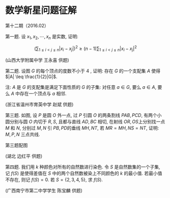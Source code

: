 # 数学新星问题征解 

第十二期（2016.02）

第一题. 设 $x_{1}, x_{2}, \cdots, x_{n}$ 是实数, 证明:

$$
\left(\sum_{1 \leq i<j \leq n}\left|x_{i}-x_{j}\right|\right)^{2} \geq(n-1) \sum_{1 \leq i<j \leq n}\left|x_{i}-x_{j}\right|^{2}
$$

(山西大学附属中学 王永喜 供题)

第二题. 设图 $G$ 的每个顶点的度数不小于 4 , 证明: 存在 $G$ 的一个支配集 $A$ 使得 $|A| \leq \frac{1}{2}|G|$.

注: $A$ 是 $G$ 的支配集是满足下面性质的 $G$ 的子集: 对任意 $a \in G$, 要么 $a \in A$, 要么 $A$ 中存在一个顶点与 $a$ 相邻.

(浙江省温州市育英中学 赵斌 供题)

第三题. 如图, 设 $P$ 是圆 $O$ 外一点, 过 $P$ 引圆 $O$ 的两条割线 $P A B, P C D$, 有两个小圆分别与圆 $O$ 内切于 $R, S$, 且都与直线 $A D, B C$ 相切, 在射线 $O R, O S$上分别找一点 $M$ 和 $N$, 分别过 $M, N$ 引 $P B, P D$的垂线 $M H, N T$, 若 $M R=M H, N S=N T$, 证明: $M, P, N$ 三点共线.



第三题配图

(湖北 边红平 供题)

第四题. 我们用 $k$ 种颜色对所有的自然数进行染色. 令 $S$ 是自然数集的一个子集, 记 $f(S)$ 是使得差值在 $S$ 中的两个自然数被染上不同颜色的 $k$ 的最小值. 若最小值不存在, 则记 $f(S)=0$. 若 $S=\{2,3,4,5\}$, 求 $f(S)$.

(广西南宁市第二中学学生 陈宝麟 供题)

